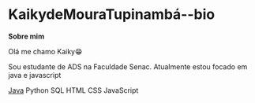 # KaikydeMouraTupinambá--bio

**Sobre mim**

Olá me chamo Kaiky😁

Sou estudante de ADS na Faculdade Senac.
Atualmente estou focado em java e javascript


[Java](https://camo.githubusercontent.com/fa4e5b051fb6ee03227eca1d4960f9d83c746a84e5cfe30addcd5c80b705dad8/68747470733a2f2f63646e2e6a7364656c6976722e6e65742f67682f64657669636f6e732f64657669636f6e2f69636f6e732f6a6176612f6a6176612d706c61696e2e737667) Python SQL HTML CSS JavaScript
